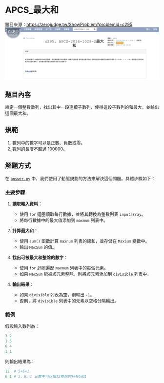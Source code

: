 # APCS_最大和
題目來源：https://zerojudge.tw/ShowProblem?problemid=c295
![alt text](image.png)

## 題目內容

給定一個整數數列，找出其中一段連續子數列，使得這段子數列的和最大，並輸出這個最大和。

## 規範

1. 數列中的數字可以是正數、負數或零。
2. 數列的長度不超過 100000。

## 解題方式

在 [`answer.py`](answer.py) 中，我們使用了動態規劃的方法來解決這個問題。具體步驟如下：

### 主要步驟

1. **讀取輸入資料**：
    - 使用 `for` 迴圈讀取每行數據，並將其轉換為整數列表 `inputarray`。
    - 將每行數據中的最大值添加到 `maxnum` 列表中。

2. **計算最大和**：
    - 使用 `sum()` 函數計算 `maxnum` 列表的總和，並存儲在 `MaxSum` 變數中。
    - 輸出 `MaxSum` 的值。

3. **找出可被最大和整除的數字**：
    - 使用 `for` 迴圈遍歷 `maxnum` 列表中的每個元素。
    - 如果 `MaxSum` 能被該元素整除，則將該元素添加到 `divisible` 列表中。

4. **輸出結果**：
    - 如果 `divisible` 列表為空，則輸出 `-1`。
    - 否則，將 `divisible` 列表中的元素以空格分隔輸出。


### 範例

假設輸入數列為：

```python
3 2
1 5
6 4
1 1
```

則輸出結果為：
```python
12  # 5+6+1
6 1 # 5、6、1 三數中可以跟12整除的只有6和1
```